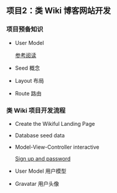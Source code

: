## 项目2：类 Wiki 博客网站开发

### 项目预备知识

* User Model 

  [参考阅读](http://railstutorial-china.org/chapter6.html)

* Seed 概念

* Layout 布局

* Route 路由

### 类 Wiki 项目开发流程

* Create the Wikiful Landing Page

* Database seed data
 
* Model-View-Controller interactive 

  [Sign up and password](http://www.youtube.com/watch?v=bOdn9EdUquo&feature=youtu.be)

* User Model 用户模型 

* Gravatar 用户头像 


